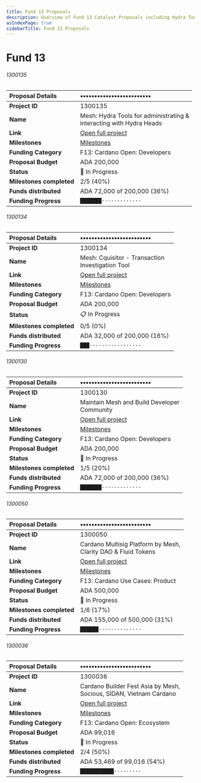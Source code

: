 ```yaml
---
title: Fund 13 Proposals
description: Overview of Fund 13 Catalyst Proposals including Hydra Tools, Cquisitor, and other Mesh initiatives
asIndexPage: true
sidebarTitle: Fund 13 Proposals
---
```


# Fund 13

###### 1300135

| Proposal Details | ▪️▪️▪️▪️▪️▪️▪️▪️▪️▪️▪️▪️▪️▪️▪️▪️▪️▪️▪️▪️▪️▪️▪️▪️▪️ |
|:---------|:------|
| **Project ID** | 1300135 |
| **Name** | Mesh: Hydra Tools for administrating &<br>interacting with Hydra Heads |
| **Link** | [Open full project](https://projectcatalyst.io/funds/10/f13-cardano-open-developers/mesh-hydra-tools-for-administrating-and-interacting-with-hydra-heads) |
| **Milestones** | [Milestones](https://milestones.projectcatalyst.io/projects/1300135) |
| **Funding Category** | F13: Cardano Open: Developers |
| **Proposal Budget** | ADA 200,000 |
| **Status** | 🚀 In Progress |
| **Milestones completed** | 2/5 (40%) |
| **Funds distributed** | ADA 72,000 of 200,000 (36%) |
| **Funding Progress** | `███████·············` |



###### 1300134

| Proposal Details | ▪️▪️▪️▪️▪️▪️▪️▪️▪️▪️▪️▪️▪️▪️▪️▪️▪️▪️▪️▪️▪️▪️▪️▪️▪️ |
|:---------|:------|
| **Project ID** | 1300134 |
| **Name** | Mesh: Cquisitor - Transaction<br>Investigation Tool |
| **Link** | [Open full project](https://projectcatalyst.io/funds/10/f13-cardano-open-developers/mesh-cquisitor-transaction-investigation-tool) |
| **Milestones** | [Milestones](https://milestones.projectcatalyst.io/projects/1300134) |
| **Funding Category** | F13: Cardano Open: Developers |
| **Proposal Budget** | ADA 200,000 |
| **Status** | 📋 In Progress |
| **Milestones completed** | 0/5 (0%) |
| **Funds distributed** | ADA 32,000 of 200,000 (16%) |
| **Funding Progress** | `███·················` |



###### 1300130

| Proposal Details | ▪️▪️▪️▪️▪️▪️▪️▪️▪️▪️▪️▪️▪️▪️▪️▪️▪️▪️▪️▪️▪️▪️▪️▪️▪️ |
|:---------|:------|
| **Project ID** | 1300130 |
| **Name** | Maintain Mesh and Build Developer<br>Community |
| **Link** | [Open full project](https://projectcatalyst.io/funds/10/f13-cardano-open-developers/maintain-mesh-and-build-developer-community) |
| **Milestones** | [Milestones](https://milestones.projectcatalyst.io/projects/1300130) |
| **Funding Category** | F13: Cardano Open: Developers |
| **Proposal Budget** | ADA 200,000 |
| **Status** | 🚀 In Progress |
| **Milestones completed** | 1/5 (20%) |
| **Funds distributed** | ADA 72,000 of 200,000 (36%) |
| **Funding Progress** | `███████·············` |



###### 1300050

| Proposal Details | ▪️▪️▪️▪️▪️▪️▪️▪️▪️▪️▪️▪️▪️▪️▪️▪️▪️▪️▪️▪️▪️▪️▪️▪️▪️ |
|:---------|:------|
| **Project ID** | 1300050 |
| **Name** | Cardano Multisig Platform by Mesh,<br>Clarity DAO & Fluid Tokens |
| **Link** | [Open full project](https://projectcatalyst.io/funds/10/f13-cardano-use-cases-product/cardano-multisig-platform-by-mesh-clarity-dao-and-fluid-tokens) |
| **Milestones** | [Milestones](https://milestones.projectcatalyst.io/projects/1300050) |
| **Funding Category** | F13: Cardano Use Cases: Product |
| **Proposal Budget** | ADA 500,000 |
| **Status** | 🚀 In Progress |
| **Milestones completed** | 1/6 (17%) |
| **Funds distributed** | ADA 155,000 of 500,000 (31%) |
| **Funding Progress** | `██████··············` |



###### 1300036

| Proposal Details | ▪️▪️▪️▪️▪️▪️▪️▪️▪️▪️▪️▪️▪️▪️▪️▪️▪️▪️▪️▪️▪️▪️▪️▪️▪️ |
|:---------|:------|
| **Project ID** | 1300036 |
| **Name** | Cardano Builder Fest Asia by Mesh,<br>Socious, SIDAN, Vietnam Cardano |
| **Link** | [Open full project](https://projectcatalyst.io/funds/10/f13-cardano-open-ecosystem/cardano-builder-fest-asia-by-mesh-socious-sidan-vietnam-cardano) |
| **Milestones** | [Milestones](https://milestones.projectcatalyst.io/projects/1300036) |
| **Funding Category** | F13: Cardano Open: Ecosystem |
| **Proposal Budget** | ADA 99,016 |
| **Status** | 🔄 In Progress |
| **Milestones completed** | 2/4 (50%) |
| **Funds distributed** | ADA 53,469 of 99,016 (54%) |
| **Funding Progress** | `███████████·········` |



